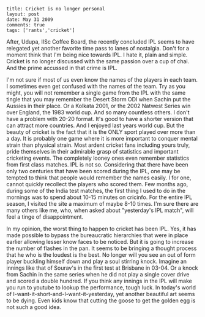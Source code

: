 ```
title: Cricket is no longer personal
layout: post
date: May 31 2009
comments: true
tags: ['rants','cricket']
```
After, Udupa, IISc Coffee Board, the recently concluded IPL seems to have
relegated yet another favorite time pass to lanes of nostalgia. Don't for a
moment think that I'm being nice towards IPL. I hate it, plain and simple.
Cricket is no longer discussed with the same passion over a cup of chai. And
the prime accussed in that crime is IPL. 

<!-- Read more -->

I'm not sure if most of us even know the names of the players in each team. I
sometimes even get confused with the names of the team. Try as you might, you
will not remember a single game from the IPL with the same tingle that you may
remember the Desert Storm ODI when Sachin put the Aussies in their place. Or a
Kolkata 2001, or the 2002 Natwest Series win over England, the 1983 world cup.
And so many countless others. I don't have a problem with 20-20 format. It's
good to have a shorter version that can attract more countries. And I enjoyed
last years world cup. But the beauty of cricket is the fact that it is the ONLY
sport played over more than a day. It is probably one game where it is more
important to conquer mental strain than physical strain. Most ardent cricket
fans including yours truly, pride themselves in their admirable grasp of
statistics and important cricketing events. The completely looney ones even
remember statistics from first class matches. IPL is not so. Considering that
there have been only two centuries that have been scored during the IPL, one
may be tempted to think that people would remember the names easily.  I for
one, cannot quickly recollect the players who scored them. Few months ago,
during some of the India test matches, the first thing I used to do in the
mornings was to spend about 10-15 minutes on cricinfo. For the entire IPL
season, I visited the site a maximum of maybe 8-10 times. I'm sure there are
many others like me, who, when asked about "yesterday's IPL match", will feel a
tinge of disappointment.

In my opinion, the worst thing to happen to cricket has been IPL.  Yes, it has
made possible to bypass the bureaucratic hierarchies that were in place earlier
allowing lesser know faces to be noticed. But it is going to increase the
number of flashes in the pan. It seems to be bringing a thought process that he
who is the loudest is the best. No longer will you see an out of form player
buckling himself down and play a soul stirring knock. Imagine an innings like
that of Sourav's in the first test at Brisbane in 03-04. Or a knock from Sachin
in the same series when he did not play a single cover drive and scored a
double hundred. If you think any innings in the IPL will make you run to
youtube to lookup the performance, tough luck. In today's world of 
I-want-it-short-and-I-want-it-yesterday, yet another beautiful art seems to be
dying. Even kids know that cutting the goose to get the golden egg is not such
a good idea.
